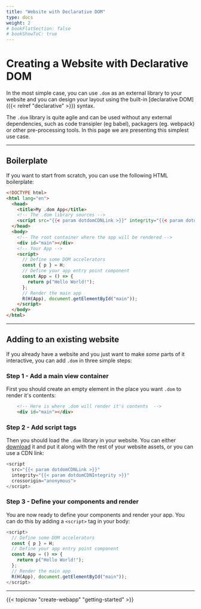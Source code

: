 ```yaml
---
title: "Website with Declarative DOM"
type: docs
weight: 2
# bookFlatSection: false
# bookShowToC: true
---
```


# Creating a Website with Declarative DOM

In the most simple case, you can use `.dom` as an external library to your website and you can design your layout using the built-in [declarative DOM]({{< relref "declarative" >}}) syntax.

The `.dom` library is quite agile and can be used without any external dependencies, such as code transipler (eg babel), packagers (eg. webpack) or other pre-processing tools. In this page we are presenting this simplest use case.
 
---

## Boilerplate

If you want to start from scratch, you can use the following HTML boilerplate:

```html
<!DOCTYPE html>
<html lang="en">
  <head>
    <title>My .dom App</title>
    <!-- The .dom library sources -->
    <script src="{{< param dotdomCDNLink >}}" integrity="{{< param dotdomCDNIntegrity >}}" crossorigin="anonymous"></script>
  </head>
  <body>
    <!-- The root container where the app will be rendered -->
    <div id="main"></div>
    <!-- Your App -->
    <script>
      // Define some DOM accelerators
      const { p } = H;
      // Define your app entry point component
      const App = () => {
        return p("Hello World!");
      };
      // Render the main app
      R(H(App), document.getElementById("main"));
    </script>
  </body>
</html>
```

---

## Adding to an existing website

If you already have a website and you just want to make _some_ parts of it interactive, you can add `.dom` in three simple steps:

### Step 1 - Add a main view container

First you should create an empty element in the place you want `.dom` to render it's contents:

```html
    <!-- Here is where .dom will render it's contents  -->
    <div id="main"></div>
```

### Step 2 - Add script tags

Then you should load the `.dom` library in your website. You can either [download](https://github.com/wavesoft/dot-dom/releases) it and put it along with the rest of your website assets, or you can use a CDN link:

```js
<script 
  src="{{< param dotdomCDNLink >}}" 
  integrity="{{< param dotdomCDNIntegrity >}}" 
  crossorigin="anonymous">
</script>
```

### Step 3 - Define your components and render

You are now ready to define your components and render your app. You can do this by adding a `<script>` tag in your body:

```js
<script>
  // Define some DOM accelerators
  const { p } = H;
  // Define your app entry point component
  const App = () => {
    return p("Hello World!");
  };
  // Render the main app
  R(H(App), document.getElementById("main"));
</script>
```

---

{{< topicnav "create-webapp" "getting-started" >}}
